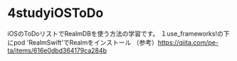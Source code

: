 # 4studyiOSToDo

iOSのToDoリストでRealmDBを使う方法の学習です。
１use_frameworks!の下にpod 'RealmSwift'でRealmをインストール
（参考）https://qiita.com/pe-ta/items/616e0dbd364179ca284b